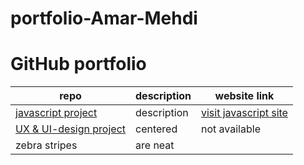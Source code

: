 # portfolio-Amar-Mehdi





# GitHub portfolio



| repo        |  description  |  website link |
| ------------- |-------------| -------------| 
| [javascript project](https://github.com/amariths/javascript-project)  | description |[visit javascript site](https://amariths.github.io/javascript-project/)|
| [UX & UI-design project](https://github.com/amariths/UX-UI-projekt)     | centered      | not available |
| zebra stripes | are neat      | 
